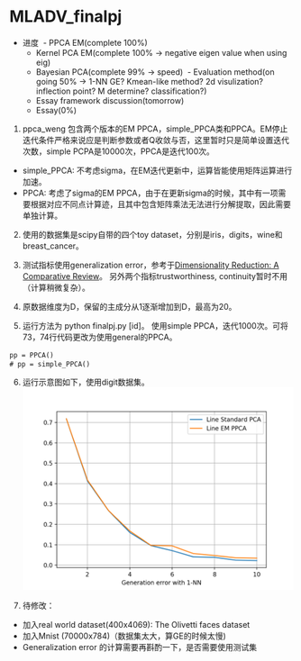 # MLADV_finalpj

- 进度
  - PPCA EM(complete 100%)
  - Kernel PCA EM(complete 100% -> negative eigen value when using eig)
  - Bayesian PCA(complete 99% -> speed)
  - Evaluation method(on going 50% -> 1-NN GE? Kmean-like method? 2d visulization? inflection point? M determine? classification?)
  - Essay framework discussion(tomorrow)
  - Essay(0%)

1. ppca_weng 包含两个版本的EM PPCA，simple_PPCA类和PPCA。EM停止迭代条件严格来说应是判断参数或者Q收敛与否，这里暂时只是简单设置迭代次数，simple PCPA是10000次，PPCA是迭代100次。

  + simple_PPCA: 不考虑sigma，在EM迭代更新中，运算皆能使用矩阵运算进行加速。
  + PPCA: 考虑了sigma的EM PPCA，由于在更新sigma的时候，其中有一项需要根据对应不同点计算迹，且其中包含矩阵乘法无法进行分解提取，因此需要单独计算。
  
2. 使用的数据集是scipy自带的四个toy dataset，分别是iris，digits，wine和breast_cancer。

3. 测试指标使用generalization error，参考于[Dimensionality Reduction: A Comparative Review](https://lvdmaaten.github.io/publications/papers/TR_Dimensionality_Reduction_Review_2009.pdf)。
另外两个指标trustworthiness, continuity暂时不用（计算稍微复杂）。

4. 原数据维度为D，保留的主成分从1逐渐增加到D，最高为20。

5. 运行方法为 python finalpj.py [id]。 使用simple PPCA，迭代1000次。可将73，74行代码更改为使用general的PPCA。
```
pp = PPCA()
# pp = simple_PPCA()
```

6. 运行示意图如下，使用digit数据集。
![](figure/example_digits.png)

7. 待修改：
  + 加入real world dataset(400x4069): The Olivetti faces dataset
  + 加入Mnist (70000x784)（数据集太大，算GE的时候太慢)
  + Generalization error 的计算需要再斟酌一下，是否需要使用测试集
